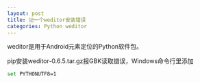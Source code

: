 ```yaml
---
layout: post
title: 记一个weditor安装错误
categories: Python weditor
---
```

weditor是用于Android元素定位的Python软件包。

pip安装weditor-0.6.5.tar.gz报GBK读取错误，Windows命令行里添加
```sh
set PYTHONUTF8=1
```

